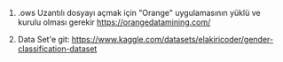 1. .ows Uzantılı dosyayı açmak için "Orange" uygulamasının yüklü ve kurulu olması gerekir https://orangedatamining.com/
            
2. Data Set'e git: https://www.kaggle.com/datasets/elakiricoder/gender-classification-dataset
        
